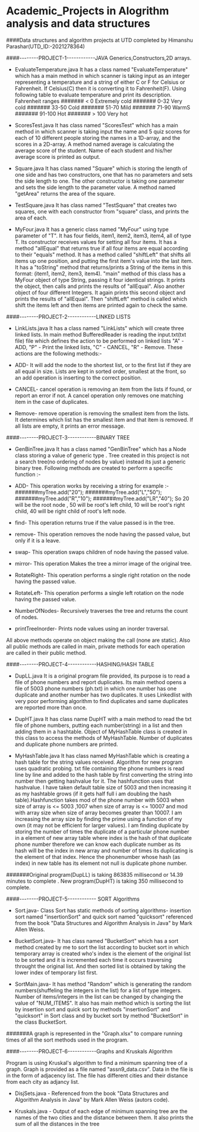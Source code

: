 # Academic_Projects in Alogrithm analysis and data structures
####Data structures and algorithm projects at UTD completed by Himanshu Parashar(UTD_ID:-2021278364)

####--------PROJECT-1------------JAVA Generics,Constructors,2D arrays.

- EvaluateTemperature.java
It has a class named "EvaluateTemperature" which has a main method in which scanner is taking input as an integer representing a temperature and a string of either C or F for Celsius or Fahrenheit. If Celsius(C) then it is converting it to Fahrenheit(F). Using following table to evaluate temperature and print its description.
    Fahrenheit ranges
#######     < 0   Extremely cold
#######    0-32   Very cold
#######    33-50  Cold
#######    51-70  Mild
#######    71-90  WarmS
#######    91-100 Hot
#######    > 100  Very hot

- ScoresTest.java
It has class named "ScoresTest" which has a main method in which scanner is taking input the name and 5 quiz scores for each of 10 different people storing the names in a 1D-array, and the scores in a 2D-array. A method named average is calculating the average score of the student. Name of each student and his/her average score is printed as output.

- Square.java
It has class named "Square" which is storing the length of one side and has two constructors, one that has no parameters and sets the side length to one. The other constructor is taking one parameter and sets the side length to the parameter value. A method named "getArea" returns the area of the square.

- TestSquare.java
It has class named "TestSquare" that creates two squares, one with each constructor from "square" class, and prints the area of each.

- MyFour.java
It has a generic class named "MyFour" using type parameter of "T". It has four fields, item1, item2, item3, item4, all of type T. Its constructor receives values for setting all four items. It has a method "allEqual" that returns true if all four items are equal according to their "equals" method. It has a method called "shiftLeft" that shifts all items up one position, and putting the first item's value into the last item. It has a "toString" method that returns/prints a String of the items in this format: (item1, item2, item3, item4).
"main" method of this class has a MyFour object of type String, passing it four identical strings. It prints the object, then calls and prints the results of "allEqual". Also another object of four different Integers. It again prints this second object and prints the results of "allEqual".  Then "shiftLeft" method is called which shift the items left and then items are printed again to check the same.


####--------PROJECT-2------------LINKED LISTS

- LinkLists.java
It has a class named "LinkLists" which will create three linked lists. In main method BufferedReader is reading the input.txt(txt file) file which defines the action to be performed on linked lists "A" - ADD, "P" - Print the linked lists, "C" - CANCEL, "R" - Remove. These actions are the following methods:-

 - ADD- It will add the node to the shortest list, or to the first list if they are all equal in size. Lists are kept in sorted order, smallest at the front, so an add operation is inserting to the correct position.

 - CANCEL- cancel operation is removing an item from the lists if found, or report an error if not. A cancel operation only removes one matching item in the case of duplicates.

 - Remove- remove operation is removing the smallest item from the lists. It determines which list has the smallest item and that item is removed. If all lists are empty, it prints an error message.


####--------PROJECT-3------------BINARY TREE

- GenBinTree.java
It has a class named "GenBinTree" which has a Node class storing a value of generic type <T>. Tree created in this project is not a search tree(no ordering of nodes by value) instead its just a generic binary tree. Following methods are created to perform a specific function :-

 - ADD- This operation works by receiving a string for example :-
#######myTree.add("20");
#######myTree.add("L","50");
#######myTree.add("R","10");
#######myTree.add("LR","40");
So 20 will be the root node , 50 will be root's left child, 10 will be root's right child, 40 will be right child of root's left node.

 - find- This operation returns true if the value passed is in the tree.

 - remove- This operation removes the node having the passed value, but only if it is a leave.

 - swap- This operation swaps children of node having the passed value.

 - mirror- This operation Makes the tree a mirror image of the original tree.

 - RotateRight- This operation performs a single right rotation on the node having the passed value.

 - RotateLeft- This operation performs a single left rotation on the node having the passed value.

 - NumberOfNodes- Recursively traverses the tree and returns the count of nodes.

 - printTreeInorder- Prints node values using an inorder traversal.

All above methods operate on object making the call (none are static). Also all public methods are called in main, private methods for each operation are called in their public method.


####--------PROJECT-4------------HASHING/HASH TABLE

- DupLL.java
It is a original program file provided, its purpose is to read a file of phone numbers and report duplicates. Its main method opens a file of 5003 phone numbers (ph.txt) in which one number has one duplicate and another number has two duplicates. It uses Linkedlist with very poor performing algorithm to find duplicates and same duplicates are reported more than once.

- DupHT.java
It has class name DupHT with a main method to read the txt file of phone numbers, putting each number(string) in a list and then adding them in a hashtable. Object of MyHashTable class is created in this class to access the methods of MyHashTable. Number of duplicates and duplicate phone numbers are printed.

- MyHashTable.java
It has class named MyHashTable which is creating a hash table for the string values received. Algorithm for new program uses quadratic probing. txt file containing the phone numbers is read line by line and added to the hash table by first converting the string into number then getting hashvalue for it. The hashfunction uses that hashvalue. I have taken default table size of 5003 and then increasing it as my hashtable grows (if it gets half full i am doubling the hash table).Hashfunction takes mod of the phone number with 5003 when size of array is <= 5003 ,1007 when size of array is <= 10007 and mod with array size when size of array becomes greater than 10007.
I am increasing the array size by finding the prime using a function of my own (it may not be efficient for larger values). I am finding duplicate by storing the number of times the duplicate of a particular phone number in a element of new array table where index is the hash of that duplicate phone number therefore we can know each duplicate number as its hash will be the index in new array and number of times its duplicating is the element of that index.
Hence the phonenumber whose hash (as index) in new table has its element not null is duplicate phone number.

#######Original program(DupLL) is taking 863835 millisecond or 14.39 minutes to complete . New program(DupHT) is taking 350 millisecond to complete.


####--------PROJECT-5------------ SORT Algorithms

- Sort.java- Class Sort has static methods of sorting algorithms- insertion sort named "insertionSort" and quick sort named "quicksort" referenced from the book "Data Structures and Algorithm Analysis in Java" by Mark Allen Weiss.

- BucketSort.java- It has class named "BucketSort" which has a sort method created by me to sort the list according to bucket sort in which temporary array is created who's index is the element of the original list to be sorted and it is incremented each time it occurs traversing throught the original list. And then sorted list is obtained by taking the lower index of temporary list first.

- SortMain.java- It has method "Random" which is generating the random numbers(shuffeling the integers in the list) for a list of type integers. Number of items/integers in the list can be changed by changing the value of "NUM_ITEMS". It also has main method which is sorting the list by insertion sort and quick sort by methods "insertionSort" and "quicksort" in Sort class and by bucket sort by method "BucketSort" in the class BucketSort.

#######A graph is represented in the "Graph.xlsx" to compare running times of all the sort methods used in the program.


####--------PROJECT-6------------Graphs and Kruskals Algorithm

Program is using Kruskal's algorithm to find a minimum spanning tree of a graph. Graph is provided as a file named "assn9_data.csv". Data in the file is in the form of adjacency list. The file has different cities and their distance from each city as adjancy list.

- DisjSets.java - Referenced from the book "Data Structures and Algorithm Analysis in Java" by Mark Allen Weiss (autors code).

- Kruskals.java -  Output of each edge of minimum spanning tree are the names of the two cities and the distance between them. It also prints the sum of all the distances in the tree

